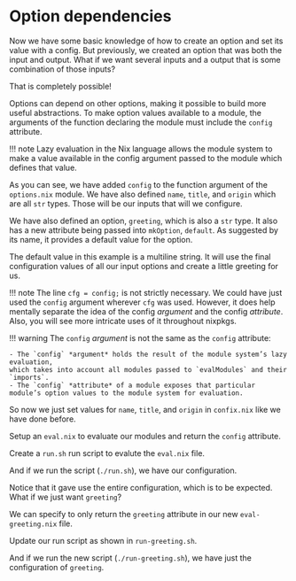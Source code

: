 # Option dependencies

Now we have some basic knowledge of how to create an option and set its value with a config.
But previously, we created an option that was both the input and output.
What if we want several inputs and a output that is some combination of those inputs?

That is completely possible!

Options can depend on other options, making it possible to build more useful abstractions.
To make option values available to a module, the arguments of the function declaring the module must include the `config` attribute.

!!! note
    Lazy evaluation in the Nix language allows the module system to make a value available in the config argument passed to the module which defines that value.

[//]: # (./options.nix)

As you can see, we have added `config` to the function argument of the `options.nix` module.
We have also defined `name`, `title`,  and `origin` which are all `str` types.
Those will be our inputs that will we configure.

We have also defined an option, `greeting`, which is also a `str` type.
It also has a new attribute being passed into `mkOption`, `default`.
As suggested by its name, it provides a default value for the option.

The default value in this example is a multiline string.
It will use the final configuration values of all our input options and create a little greeting for us.

!!! note
    The line `cfg = config;` is not strictly necessary.
    We could have just used the `config` argument wherever `cfg` was used.
    However, it does help mentally separate the idea of the config *argument* and the config *attribute*.
    Also, you will see more intricate uses of it throughout nixpkgs.

!!! warning
    The `config` *argument* is not the same as the `config` attribute:

    - The `config` *argument* holds the result of the module system’s lazy evaluation,
    which takes into account all modules passed to `evalModules` and their `imports`.
    - The `config` *attribute* of a module exposes that particular module’s option values to the module system for evaluation.

So now we just set values for `name`, `title`, and `origin` in `confix.nix` like we have done before.

[//]: # (./config.nix)

Setup an `eval.nix` to evaluate our modules and return the `config` attribute.

[//]: # (./eval.nix)

Create a `run.sh` run script to evalute the `eval.nix` file.

[//]: # (./run.sh)

And if we run the script (`./run.sh`), we have our configuration.

[//]: # (self.eval)

Notice that it gave use the entire configuration, which is to be expected.
What if we just want `greeting`?

We can specify to only return the `greeting` attribute in our new `eval-greeting.nix` file.

[//]: # (./eval-greeting.nix)

Update our run script as shown in `run-greeting.sh`.

[//]: # (./run-greeting.sh)

And if we run the new script (`./run-greeting.sh`), we have just the configuration of `greeting`.

[//]: # (self.eval-greeting)
